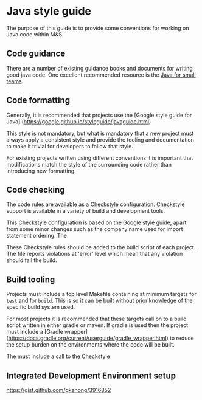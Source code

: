 # Java style guide

The purpose of this guide is to provide some conventions for working on
Java code within M&S.

## Code guidance

There are a number of existing guidance books and documents for writing good
java code. One excellent recommended resource is the [Java for small teams](https://www.gitbook.com/book/ncrcoe/java-for-small-teams/details).

## Code formatting

Generally, it is recommended that projects use the [Google style guide for Java]
(https://google.github.io/styleguide/javaguide.html)

This style is not mandatory, but what is mandatory that a new project must
always apply a consistent style and provide the tooling and documentation to
make it trivial for developers to follow that style.

For existing projects written using different conventions it is important that
modifications match the style of the surrounding code rather than introducing
new formatting.

## Code checking

The code rules are available as a [Checkstyle](http://checkstyle.sourceforge.net/)
configuration. Checkstyle support is available in a variety of build and
development tools.

This Checkstyle configuration is based on the Google style guide, apart from
some minor changes such as the company name used for import statement ordering.
The

These Checkstyle rules should be added to the build script of each project.
The file reports violations at 'error' level which mean that any violation
should fail the build.

## Build tooling

Projects must include a top level Makefile containing at minimum targets for
`test` and for `build`. This is so it can be built without prior knowledge of
the specific build system used.

For most projects it is recommended that these targets call on to a build
script written in  either gradle or maven. If
gradle is used then the project must include a [Gradle wrapper]
(https://docs.gradle.org/current/userguide/gradle_wrapper.html) to reduce the
setup burden on the environments where the code will be built.

The must include a call to the Checkstyle

## Integrated Development Environment setup

https://gist.github.com/gkzhong/3916852
